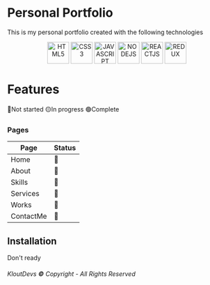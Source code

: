 # Personal Portfolio

This is my personal portfolio created with the following technologies

<p align="center"> <img src='https://i.imgur.com/OS6L9MW.png' alt='HTML5' height='50px'>
 <img src='https://i.imgur.com/GAQuyz4.png' alt='CSS3' height='50px'>
 <img src='https://i.imgur.com/aO50oaW.jpg' alt='JAVASCRIPT' height='50px'>
 <img src='https://i.imgur.com/36AGb0R.png' alt='NODEJS' height='50px'>
 <img src='https://i.imgur.com/HnzJi76.png' alt='REACTJS' height='50px'>
 <img src='https://i.imgur.com/VhLPipG.png' alt='REDUX' height='50px'></p>

# Features

🔴Not started 🟡In progress  🟢Complete

### Pages

|Page|Status|
|--|--|
|Home|🔴|
|About|🔴|
|Skills|🔴|
|Services|🔴|
|Works|🔴|
|ContactMe|🔴|


## Installation

Don't ready

###### KloutDevs **©** Copyright - All Rights Reserved
